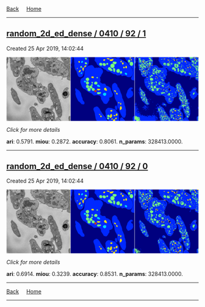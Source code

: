 
[Back](..)&nbsp;&nbsp;&nbsp;&nbsp;&nbsp;[Home](https://leapmanlab.github.io/snapshots)

---

<div class="summary"><a href="1"><h2>random_2d_ed_dense / 0410 / 92 / 1</h2></a><p>Created 25 Apr 2019, 14:02:44
</p><a href="1"><img src="1/media/summary.png" align="center"></a><p>
<i>Click for more details</i>
</p></div>

**ari**: 0.5791. **miou**: 0.2872. **accuracy**: 0.8061. **n_params**: 328413.0000. 

---

<div class="summary"><a href="0"><h2>random_2d_ed_dense / 0410 / 92 / 0</h2></a><p>Created 25 Apr 2019, 14:02:44
</p><a href="0"><img src="0/media/summary.png" align="center"></a><p>
<i>Click for more details</i>
</p></div>

**ari**: 0.6914. **miou**: 0.3239. **accuracy**: 0.8531. **n_params**: 328413.0000. 

---

[Back](..)&nbsp;&nbsp;&nbsp;&nbsp;&nbsp;[Home](https://leapmanlab.github.io/snapshots)

---